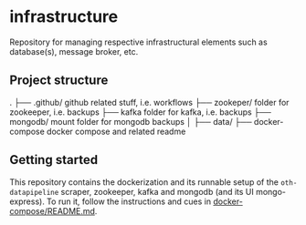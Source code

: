 # infrastructure
Repository for managing respective infrastructural elements such as database(s), message broker, etc.

## Project structure
.
├── .github/                            github related stuff, i.e. workflows
├── zookeper/                           folder for zookeeper, i.e. backups
├── kafka                               folder for kafka, i.e. backups
├── mongodb/                            mount folder for mongodb backups
│   ├── data/
├── docker-compose                      docker compose and related readme

## Getting started
This repository contains the dockerization and its runnable setup of the `oth-datapipeline` scraper, zookeeper, kafka and mongodb (and its UI mongo-express).
To run it, follow the instructions and cues in [docker-compose/README.md](docker-compose/README.md).
